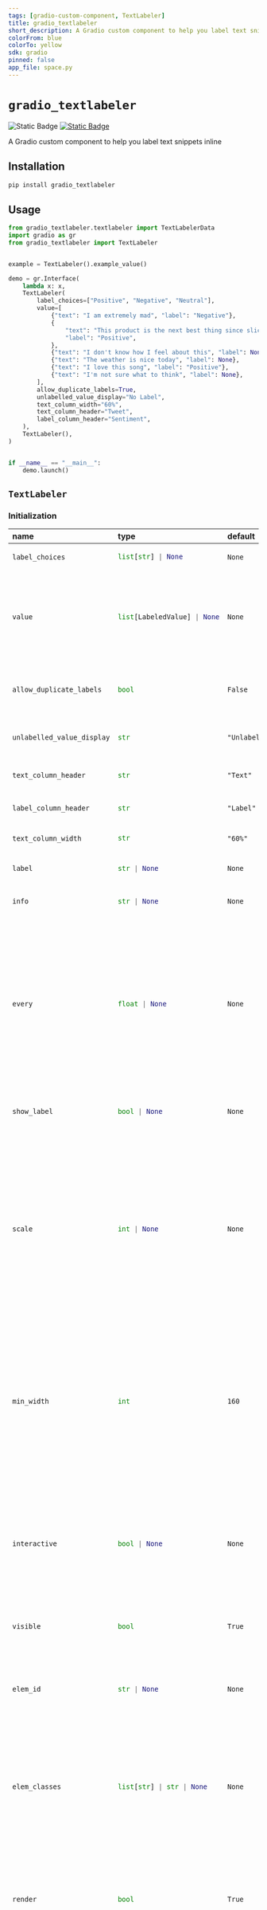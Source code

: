 ```yaml
---
tags: [gradio-custom-component, TextLabeler]
title: gradio_textlabeler
short_description: A Gradio custom component to help you label text snippets
colorFrom: blue
colorTo: yellow
sdk: gradio
pinned: false
app_file: space.py
---
```


# `gradio_textlabeler`
<img alt="Static Badge" src="https://img.shields.io/badge/version%20-%201.0.0%20-%20orange"> <a href="https://github.com/amithkk/gradio_textlabeler/issues" target="_blank"><img alt="Static Badge" src="https://img.shields.io/badge/Issues-white?logo=github&logoColor=black"></a> 

A Gradio custom component to help you label text snippets inline

## Installation

```bash
pip install gradio_textlabeler
```

## Usage

```python
from gradio_textlabeler.textlabeler import TextLabelerData
import gradio as gr
from gradio_textlabeler import TextLabeler


example = TextLabeler().example_value()

demo = gr.Interface(
    lambda x: x,
    TextLabeler(
        label_choices=["Positive", "Negative", "Neutral"],
        value=[
            {"text": "I am extremely mad", "label": "Negative"},
            {
                "text": "This product is the next best thing since sliced bread",
                "label": "Positive",
            },
            {"text": "I don't know how I feel about this", "label": None},
            {"text": "The weather is nice today", "label": None},
            {"text": "I love this song", "label": "Positive"},
            {"text": "I'm not sure what to think", "label": None},
        ],
        allow_duplicate_labels=True,
        unlabelled_value_display="No Label",
        text_column_width="60%",
        text_column_header="Tweet",
        label_column_header="Sentiment",
    ),  
    TextLabeler(),  
)


if __name__ == "__main__":
    demo.launch()

```

## `TextLabeler`

### Initialization

<table>
<thead>
<tr>
<th align="left">name</th>
<th align="left" style="width: 25%;">type</th>
<th align="left">default</th>
<th align="left">description</th>
</tr>
</thead>
<tbody>
<tr>
<td align="left"><code>label_choices</code></td>
<td align="left" style="width: 25%;">

```python
list[str] | None
```

</td>
<td align="left"><code>None</code></td>
<td align="left">None</td>
</tr>

<tr>
<td align="left"><code>value</code></td>
<td align="left" style="width: 25%;">

```python
list[LabeledValue] | None
```

</td>
<td align="left"><code>None</code></td>
<td align="left">Set of text-label pairs in the form of LabeledValues. If a "text" is intentionally not labeled, the "label" should be set to None.</td>
</tr>

<tr>
<td align="left"><code>allow_duplicate_labels</code></td>
<td align="left" style="width: 25%;">

```python
bool
```

</td>
<td align="left"><code>False</code></td>
<td align="left">If True, allows the same label to be used for multiple text entries.</td>
</tr>

<tr>
<td align="left"><code>unlabelled_value_display</code></td>
<td align="left" style="width: 25%;">

```python
str
```

</td>
<td align="left"><code>"Unlabeled"</code></td>
<td align="left">The label to display for text entries that are not labeled.</td>
</tr>

<tr>
<td align="left"><code>text_column_header</code></td>
<td align="left" style="width: 25%;">

```python
str
```

</td>
<td align="left"><code>"Text"</code></td>
<td align="left">The header to display for the text column.</td>
</tr>

<tr>
<td align="left"><code>label_column_header</code></td>
<td align="left" style="width: 25%;">

```python
str
```

</td>
<td align="left"><code>"Label"</code></td>
<td align="left">The header to display for the label column.</td>
</tr>

<tr>
<td align="left"><code>text_column_width</code></td>
<td align="left" style="width: 25%;">

```python
str
```

</td>
<td align="left"><code>"60%"</code></td>
<td align="left">The width of the text column.</td>
</tr>

<tr>
<td align="left"><code>label</code></td>
<td align="left" style="width: 25%;">

```python
str | None
```

</td>
<td align="left"><code>None</code></td>
<td align="left">component name in interface.</td>
</tr>

<tr>
<td align="left"><code>info</code></td>
<td align="left" style="width: 25%;">

```python
str | None
```

</td>
<td align="left"><code>None</code></td>
<td align="left">additional component description.</td>
</tr>

<tr>
<td align="left"><code>every</code></td>
<td align="left" style="width: 25%;">

```python
float | None
```

</td>
<td align="left"><code>None</code></td>
<td align="left">If `value` is a callable, run the function 'every' number of seconds while the client connection is open. Has no effect otherwise. The event can be accessed (e.g. to cancel it) via this component's .load_event attribute.</td>
</tr>

<tr>
<td align="left"><code>show_label</code></td>
<td align="left" style="width: 25%;">

```python
bool | None
```

</td>
<td align="left"><code>None</code></td>
<td align="left">if True, will display the component label.</td>
</tr>

<tr>
<td align="left"><code>scale</code></td>
<td align="left" style="width: 25%;">

```python
int | None
```

</td>
<td align="left"><code>None</code></td>
<td align="left">relative size compared to adjacent Components. For example if Components A and B are in a Row, and A has scale=2, and B has scale=1, A will be twice as wide as B. Should be an integer. scale applies in Rows, and to top-level Components in Blocks where fill_height=True.</td>
</tr>

<tr>
<td align="left"><code>min_width</code></td>
<td align="left" style="width: 25%;">

```python
int
```

</td>
<td align="left"><code>160</code></td>
<td align="left">minimum pixel width, will wrap if not sufficient screen space to satisfy this value. If a certain scale value results in this Component being narrower than min_width, the min_width parameter will be respected first.</td>
</tr>

<tr>
<td align="left"><code>interactive</code></td>
<td align="left" style="width: 25%;">

```python
bool | None
```

</td>
<td align="left"><code>None</code></td>
<td align="left">if True, choices in this dropdown will be selectable; if False, selection will be disabled. If not provided, this is inferred based on whether the component is used as an input or output.</td>
</tr>

<tr>
<td align="left"><code>visible</code></td>
<td align="left" style="width: 25%;">

```python
bool
```

</td>
<td align="left"><code>True</code></td>
<td align="left">If False, component will be hidden.</td>
</tr>

<tr>
<td align="left"><code>elem_id</code></td>
<td align="left" style="width: 25%;">

```python
str | None
```

</td>
<td align="left"><code>None</code></td>
<td align="left">An optional string that is assigned as the id of this component in the HTML DOM. Can be used for targeting CSS styles.</td>
</tr>

<tr>
<td align="left"><code>elem_classes</code></td>
<td align="left" style="width: 25%;">

```python
list[str] | str | None
```

</td>
<td align="left"><code>None</code></td>
<td align="left">An optional list of strings that are assigned as the classes of this component in the HTML DOM. Can be used for targeting CSS styles.</td>
</tr>

<tr>
<td align="left"><code>render</code></td>
<td align="left" style="width: 25%;">

```python
bool
```

</td>
<td align="left"><code>True</code></td>
<td align="left">If False, component will not render be rendered in the Blocks context. Should be used if the intention is to assign event listeners now but render the component later.</td>
</tr>

<tr>
<td align="left"><code>key</code></td>
<td align="left" style="width: 25%;">

```python
int | str | None
```

</td>
<td align="left"><code>None</code></td>
<td align="left">if assigned, will be used to assume identity across a re-render. Components that have the same key across a re-render will have their value preserved.</td>
</tr>
</tbody></table>


### Events

| name | description |
|:-----|:------------|
| `change` | Triggered when the value of the TextLabeler changes either because of user input (e.g. a user types in a textbox) OR because of a function update (e.g. an image receives a value from the output of an event trigger). See `.input()` for a listener that is only triggered by user input. |
| `submit` | This listener is triggered when the user presses the Enter key while the TextLabeler is focused. |



### User function

The impact on the users predict function varies depending on whether the component is used as an input or output for an event (or both).

- When used as an Input, the component only impacts the input signature of the user function.
- When used as an output, the component only impacts the return signature of the user function.

The code snippet below is accurate in cases where the component is used as both an input and an output.

- **As output:** Is passed, the preprocessed input data sent to the user's function in the backend.
- **As input:** Should return, the output data received by the component from the user's function in the backend.

 ```python
 def predict(
     value: TextLabelerData
 ) -> TextLabelerData:
     return value
 ```
 

## `LabeledValue`
```python
class LabeledValue(BaseModel):
    text: str
    label: str | None
```

## `TextLabelerData`
```python
class TextLabelerData(GradioRootModel):
    root: List[LabeledValue]
```
